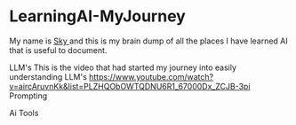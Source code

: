 # LearningAI-MyJourney
My name is <a href="https://www.linkedin.com/in/skychew/"> Sky </a> and this is my brain dump of all the places I have learned AI that is useful to document.

LLM's
This is the video that had started my journey into easily understanding LLM's 
https://www.youtube.com/watch?v=aircAruvnKk&list=PLZHQObOWTQDNU6R1_67000Dx_ZCJB-3pi
Prompting


Ai Tools
